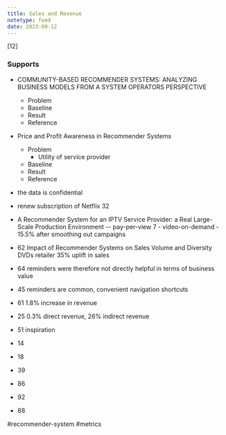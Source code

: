 ```yaml
---
title: Sales and Revenue
notetype: feed
date: 2023-09-12
---
```



[12]

### Supports
- COMMUNITY-BASED RECOMMENDER SYSTEMS: ANALYZING BUSINESS MODELS FROM A SYSTEM OPERATORS PERSPECTIVE
	- Problem
	- Baseline
	- Result
	- Reference
- Price and Profit Awareness in Recommender Systems
	- Problem
		- Utility of service provider
	- Baseline
	- Result
	- Reference
- the data is confidential
- renew subscription of Netflix 32

- A Recommender System for an IPTV Service Provider: a Real Large-Scale Production Environment -- pay-per-view 7 - video-on-demand - 15.5% after smoothing out campaigns
- 62 Impact of Recommender Systems on Sales Volume and Diversity DVDs retailer 35% uplift in sales
- 64 reminders were therefore not directly helpful in terms of business value
- 45 reminders are common, convenient navigation shortcuts
- 61 1.8% increase in revenue
- 25 0.3% direct revenue, 26% indirect revenue
- 51 inspiration
- 14
- 18
- 39
- 86
- 92
- 88



#recommender-system #metrics
